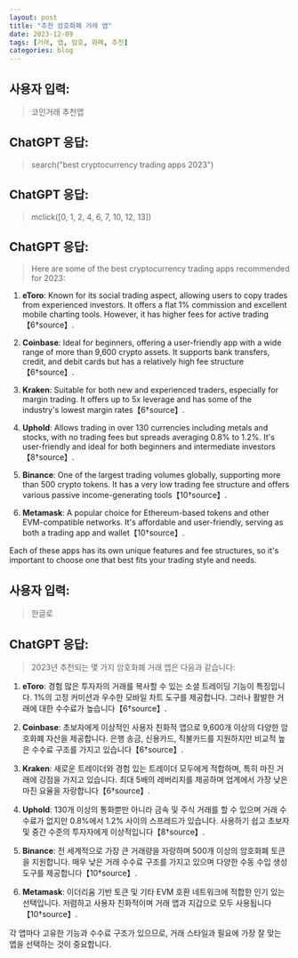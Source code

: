 ```yaml
---
layout: post
title: "추천 암호화폐 거래 앱"
date: 2023-12-09
tags: [거래, 앱, 암호, 화폐, 추천]
categories: blog
---
```


## 사용자 입력:
> 코인거래 추천앱

## ChatGPT 응답:
> search("best cryptocurrency trading apps 2023")

## ChatGPT 응답:
> mclick([0, 1, 2, 4, 6, 7, 10, 12, 13])

## ChatGPT 응답:
> Here are some of the best cryptocurrency trading apps recommended for 2023:

1. **eToro**: Known for its social trading aspect, allowing users to copy trades from experienced investors. It offers a flat 1% commission and excellent mobile charting tools. However, it has higher fees for active trading【6†source】.

2. **Coinbase**: Ideal for beginners, offering a user-friendly app with a wide range of more than 9,600 crypto assets. It supports bank transfers, credit, and debit cards but has a relatively high fee structure【6†source】.

3. **Kraken**: Suitable for both new and experienced traders, especially for margin trading. It offers up to 5x leverage and has some of the industry's lowest margin rates【6†source】.

4. **Uphold**: Allows trading in over 130 currencies including metals and stocks, with no trading fees but spreads averaging 0.8% to 1.2%. It's user-friendly and ideal for both beginners and intermediate investors【8†source】.

5. **Binance**: One of the largest trading volumes globally, supporting more than 500 crypto tokens. It has a very low trading fee structure and offers various passive income-generating tools【10†source】.

6. **Metamask**: A popular choice for Ethereum-based tokens and other EVM-compatible networks. It's affordable and user-friendly, serving as both a trading app and wallet【10†source】.

Each of these apps has its own unique features and fee structures, so it's important to choose one that best fits your trading style and needs.

## 사용자 입력:
> 한글로

## ChatGPT 응답:
> 2023년 추천되는 몇 가지 암호화폐 거래 앱은 다음과 같습니다:

1. **eToro**: 경험 많은 투자자의 거래를 복사할 수 있는 소셜 트레이딩 기능이 특징입니다. 1%의 고정 커미션과 우수한 모바일 차트 도구를 제공합니다. 그러나 활발한 거래에 대한 수수료가 높습니다【6†source】.

2. **Coinbase**: 초보자에게 이상적인 사용자 친화적 앱으로 9,600개 이상의 다양한 암호화폐 자산을 제공합니다. 은행 송금, 신용카드, 직불카드를 지원하지만 비교적 높은 수수료 구조를 가지고 있습니다【6†source】.

3. **Kraken**: 새로운 트레이더와 경험 있는 트레이더 모두에게 적합하며, 특히 마진 거래에 강점을 가지고 있습니다. 최대 5배의 레버리지를 제공하며 업계에서 가장 낮은 마진 요율을 자랑합니다【6†source】.

4. **Uphold**: 130개 이상의 통화뿐만 아니라 금속 및 주식 거래를 할 수 있으며 거래 수수료가 없지만 0.8%에서 1.2% 사이의 스프레드가 있습니다. 사용하기 쉽고 초보자 및 중간 수준의 투자자에게 이상적입니다【8†source】.

5. **Binance**: 전 세계적으로 가장 큰 거래량을 자랑하며 500개 이상의 암호화폐 토큰을 지원합니다. 매우 낮은 거래 수수료 구조를 가지고 있으며 다양한 수동 수입 생성 도구를 제공합니다【10†source】.

6. **Metamask**: 이더리움 기반 토큰 및 기타 EVM 호환 네트워크에 적합한 인기 있는 선택입니다. 저렴하고 사용자 친화적이며 거래 앱과 지갑으로 모두 사용됩니다【10†source】.

각 앱마다 고유한 기능과 수수료 구조가 있으므로, 거래 스타일과 필요에 가장 잘 맞는 앱을 선택하는 것이 중요합니다.

